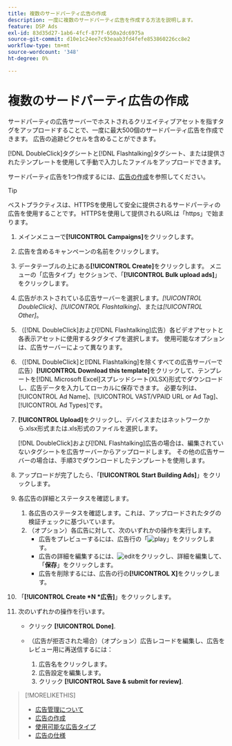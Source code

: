 ```yaml
---
title: 複数のサードパーティ広告の作成
description: 一度に複数のサードパーティ広告を作成する方法を説明します。
feature: DSP Ads
exl-id: 83d35d27-1ab6-4fcf-877f-650a2dc6975a
source-git-commit: d10e1c24ee7c93eaab3fd4fefe853860226cc8e2
workflow-type: tm+mt
source-wordcount: '348'
ht-degree: 0%

---
```


# 複数のサードパーティ広告の作成

サードパーティの広告サーバーでホストされるクリエイティブアセットを指すタグをアップロードすることで、一度に最大500個のサードパーティ広告を作成できます。 広告の追跡ピクセルを含めることができます。<!-- The bulksheet template for other ad servers says you can include 200. Which is it: 200 or 500? -->

[!DNL DoubleClick]タグシートと[!DNL Flashtalking]タグシート、または提供されたテンプレートを使用して手動で入力したファイルをアップロードできます。

サードパーティ広告を1つ作成するには、[広告の作成](ad-create.md)を参照してください。

>[!TIP]
>
> ベストプラクティスは、HTTPSを使用して安全に提供されるサードパーティの広告を使用することです。 HTTPSを使用して提供されるURLは「https」で始まります。

1. メインメニューで&#x200B;**[!UICONTROL Campaigns]**&#x200B;をクリックします。

1. 広告を含めるキャンペーンの名前をクリックします。

1. データテーブルの上にある&#x200B;**[!UICONTROL Create]**&#x200B;をクリックします。 メニューの「広告タイプ」セクションで、「**[!UICONTROL Bulk upload ads]**」をクリックします。

1. 広告がホストされている広告サーバーを選択します。*[!UICONTROL DoubleClick]*、*[!UICONTROL Flashtalking]*、または&#x200B;*[!UICONTROL Other]*。

1. （[!DNL DoubleClick]および[!DNL Flashtalking]広告）各ビデオアセットと各表示アセットに使用するタグタイプを選択します。 使用可能なオプションは、広告サーバーによって異なります。

1. （[!DNL DoubleClick]と[!DNL Flashtalking]を除くすべての広告サーバーで広告）**[!UICONTROL Download this template]**&#x200B;をクリックして、テンプレートを[!DNL Microsoft Excel]スプレッドシート(XLSX)形式でダウンロードし、広告データを入力してローカルに保存できます。 必要な列は、[!UICONTROL Ad Name]、[!UICONTROL VAST/VPAID URL or Ad Tag]、[!UICONTROL Ad Types]です。

1. **[!UICONTROL Upload]**&#x200B;をクリックし、デバイスまたはネットワークから.xlsx形式または.xls形式のファイルを選択します。

   [!DNL DoubleClick]および[!DNL Flashtalking]広告の場合は、編集されていないタグシートを広告サーバーからアップロードします。 その他の広告サーバーの場合は、手順3でダウンロードしたテンプレートを使用します。

1. アップロードが完了したら、「**[!UICONTROL Start Building Ads]**」をクリックします。

1. 各広告の詳細とステータスを確認します。

   1. 各広告のステータスを確認します。これは、アップロードされたタグの検証チェックに基づいています。
   1. （オプション）各広告に対して、次のいずれかの操作を実行します。
      * 広告をプレビューするには、広告行の「![play](/help/dsp/assets/play.png)」をクリックします。
      * 広告の詳細を編集するには、![edit](/help/dsp/assets/edit.png)をクリックし、詳細を編集して、「**保存**」をクリックします。
      * 広告を削除するには、広告の行の&#x200B;**[!UICONTROL X]**&#x200B;をクリックします。

1. 「**[!UICONTROL Create *N *広告]**」をクリックします。

1. 次のいずれかの操作を行います。

   * クリック **[!UICONTROL Done]**.

   * （広告が拒否された場合）（オプション）広告レコードを編集し、広告をレビュー用に再送信するには：
      1. 広告名をクリックします。
      1. 広告設定を編集します。
      1. クリック **[!UICONTROL Save & submit for review]**.

>[!MORELIKETHIS]
>
>* [広告管理について](ad-about.md)
>* [広告の作成](ad-create.md)
>* [使用可能な広告タイプ](ad-types.md)
>* [広告の仕様](/help/dsp/assets/ad-specs.pdf)

